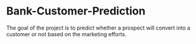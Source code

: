 # Bank-Customer-Prediction
The goal of the project is to predict whether a prospect will convert into a customer or not based on the marketing efforts.
